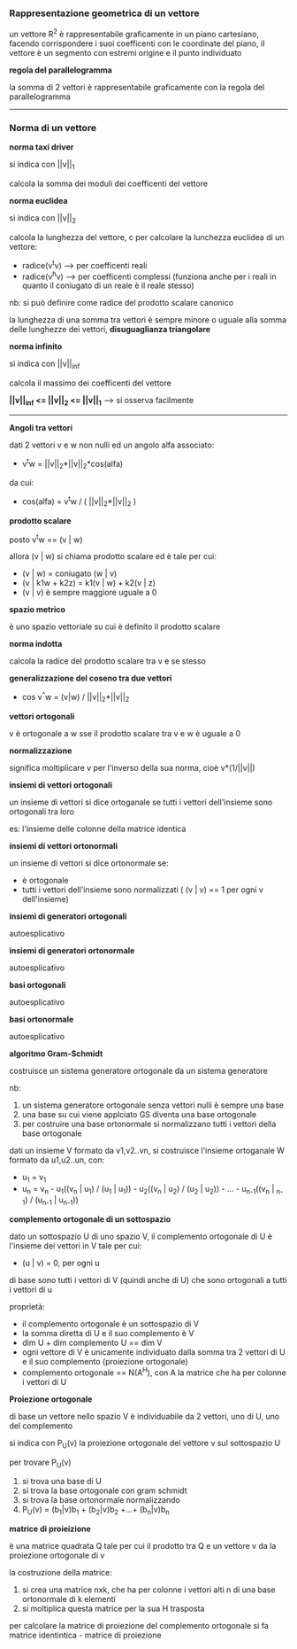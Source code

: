 ### Rappresentazione geometrica di un vettore

un vettore R<sup>2</sup> è rappresentabile graficamente in un piano cartesiano, facendo corrispondere i suoi coefficenti con le coordinate del piano, il vettore è un segmento con estremi origine e il punto individuato

**regola del parallelogramma**

la somma di 2 vettori è rappresentabile graficamente con la regola del parallelogramma

---

### Norma di un vettore

**norma taxi driver**

si indica con \|\|v\|\|<sub>1</sub>

calcola la somma dei moduli dei coefficenti del vettore

**norma euclidea**

si indica con \|\|v\|\|<sub>2</sub>

calcola la lunghezza del vettore, c
per calcolare la lunchezza euclidea di un vettore:
* radice(v<sup>t</sup>v) --> per coefficenti reali
* radice(v<sup>h</sup>v) --> per coefficenti complessi (funziona anche per i reali in quanto il coniugato di un reale è il reale stesso)

nb: si può definire come radice del prodotto scalare canonico

la lunghezza di una somma tra vettori è sempre minore o uguale alla somma delle lunghezze dei vettori, **disuguaglianza triangolare**

**norma infinito**

si indica con \|\|v\|\|<sub>inf</sub>

calcola il massimo dei coefficenti del vettore

**\|\|v\|\|<sub>inf</sub> <= \|\|v\|\|<sub>2</sub> <= \|\|v\|\|<sub>1</sub>** --> si osserva facilmente

---

**Angoli tra vettori**

dati 2 vettori v e w non nulli ed un angolo alfa associato:
* v<sup>t</sup>w = \|\|v\|\|<sub>2</sub>\*\|\|v\|\|<sub>2</sub>\*cos(alfa)

da cui:
* cos(alfa) = v<sup>t</sup>w / ( \|\|v\|\|<sub>2</sub>\*\|\|v\|\|<sub>2</sub> )

**prodotto scalare**

posto v<sup>t</sup>w == \(v \| w\)

allora \(v \| w\) si chiama prodotto scalare ed è tale per cui:
* \(v \| w\) = coniugato \(w \| v\)
* \(v \| k1w + k2z\) = k1\(v \| w\) + k2\(v \| z\)
* \(v \| v\) è sempre maggiore uguale a 0

**spazio metrico**

è uno spazio vettoriale su cui è definito il prodotto scalare

**norma indotta**

calcola la radice del prodotto scalare tra v e se stesso

**generalizzazione del coseno tra due vettori**

* cos v<sup>^</sup>w = \(v\|w\) / \|\|v\|\|<sub>2</sub>\*\|\|v\|\|<sub>2</sub>

**vettori ortogonali**

v è ortogonale a w sse il prodotto scalare tra v e w è uguale a 0

**normalizzazione**

significa moltiplicare v per l'inverso della sua norma, cioè v\*(1/\|\|v\|\|)

**insiemi di vettori ortogonali**

un insieme di vettori si dice ortoganale se tutti i vettori dell'insieme sono ortogonali tra loro

es: l'insieme delle colonne della matrice identica


**insiemi di vettori ortonormali**

un insieme di vettori si dice ortonormale se:
* è ortogonale
* tutti i vettori dell'insieme sono normalizzati  ( (v | v) == 1 per ogni v dell'insieme)

**insiemi di generatori ortogonali**

autoesplicativo

**insiemi di generatori ortonormale**

autoesplicativo

**basi ortogonali**

autoesplicativo

**basi ortonormale**

autoesplicativo

**algoritmo Gram-Schmidt**

costruisce un sistema generatore ortogonale da un sistema generatore

nb:
1. un sistema generatore ortogonale senza vettori nulli è sempre una base
2. una base su cui viene applciato GS diventa una base ortogonale
3. per costruire una base ortonormale si normalizzano tutti i vettori della base ortogonale

dati un insieme V formato da v1,v2..vn, si costruisce l'insieme ortoganale W formato da u1,u2..un, con:
* u<sub>1</sub> = v<sub>1</sub>
* u<sub>n</sub> = v<sub>n</sub> - u<sub>1</sub>((v<sub>n</sub> \| u<sub>1</sub>) / (u<sub>1</sub> \| u<sub>1</sub>)) - u<sub>2</sub>((v<sub>n</sub> \| u<sub>2</sub>) / (u<sub>2</sub> \| u<sub>2</sub>)) - ... - u<sub>n-1</sub>((v<sub>n</sub> \| <sub>n-1</sub>) / (u<sub>n-1</sub> \| u<sub>n-1</sub>))

**complemento ortogonale di un sottospazio**

dato un sottospazio U di uno spazio V, il complemento ortogonale di U è l'insieme dei vettori in V tale per cui:
* (u \| v) = 0, per ogni u

di base sono tutti i vettori di V (quindi anche di U) che sono ortogonali a tutti i vettori di u

proprietà:
* il complemento ortogonale è un sottospazio di V
* la somma diretta di U e il suo complemento è V
* dim U + dim complemento U == dim V
* ogni vettore di V è unicamente individuato dalla somma tra 2 vettori di U e il suo complemento (proiezione ortogonale)
* complemento ortogonale == N(A<sup>H</sup>), con A la matrice che ha per colonne i vettori di U

**Proiezione ortogonale**

di base un vettore nello spazio V è individuabile da 2 vettori, uno di U, uno del complemento

si indica con P<sub>U</sub>(v) la proiezione ortogonale del vettore v sul sottospazio U

per trovare P<sub>U</sub>(v)

1. si trova una base di U
2. si trova la base ortogonale con gram schmidt
3. si trova la base ortonormale normalizzando
4. P<sub>U</sub>(v) = (b<sub>1</sub>\|v)b<sub>1</sub> + (b<sub>2</sub>\|v)b<sub>2</sub> +...+ (b<sub>n</sub>\|v)b<sub>n</sub>

**matrice di proieizione**

è una matrice quadrata Q tale per cui il prodotto tra Q e un vettore v da la proiezione ortogonale di v

la costruzione della matrice:
1. si crea una matrice nxk, che ha per colonne i vettori alti n di una base ortonormale di k elementi
2. si moltiplica questa matrice per la sua H trasposta

per calcolare la matrice di proiezione del complemento ortogonale si fa matrice identintica - matrice di proiezione

